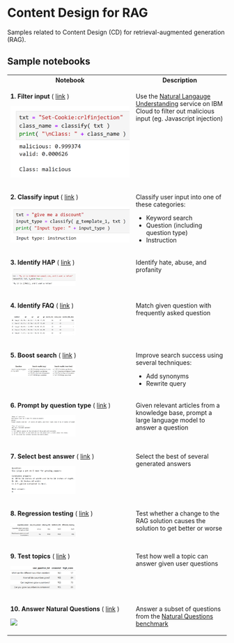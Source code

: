 # Content Design for RAG
Samples related to Content Design (CD) for retrieval-augmented generation (RAG).

## Sample notebooks
<table>
<tr>
<th valign="top">Notebook</th>
<th valign="top">Description</th>
</tr>
<!-- 1. Filter input -->
<tr>
<td valign="top">
<p><b>1.&nbsp;Filter&nbsp;input</b>&nbsp;(&nbsp;<a href="notebooks/01_filter.ipynb">link</a>&nbsp;)</p>
<p><img src="images/01_filter.png" width="275px" /></p>
</td>
<td valign="top">
<p>Use the <a href="https://cloud.ibm.com/catalog/services/natural-language-understanding">Natural Langauge Understanding</a> service on IBM Cloud to filter out malicious input (eg. Javascript injection)</p>
</td>
</tr>
<!-- 2. Classify input -->
<tr>
<td valign="top">
<p><b>2.&nbsp;Classify&nbsp;input</b>&nbsp;(&nbsp;<a href="notebooks/02_classify.ipynb">link</a>&nbsp;)</p>
<p><img src="images/02_classify.png" width="400px" /></p>
</td>
<td valign="top">
<p>Classify user input into one of these categories:
<ul>
<li>Keyword search</li>
<li>Question (including question type)</li>
<li>Instruction</li>
</ul>
</p>
</td>
</tr>
<!-- 3. Identify HAP -->
<tr>
<td valign="top">
<p><b>3.&nbsp;Identify&nbsp;HAP</b>&nbsp;(&nbsp;<a href="notebooks/03_hap.ipynb">link</a>&nbsp;)</p>
<p><img src="images/03_hap.png" width="150px" /></p>
</td>
<td valign="top">
<p>Identify hate, abuse, and profanity</p>
</td>
</tr>
<!-- 4. Identify FAQ -->
<tr>
<td valign="top">
<p><b>4.&nbsp;Identify&nbsp;FAQ</b>&nbsp;(&nbsp;<a href="notebooks/04_faq.ipynb">link</a>&nbsp;)</p>
<p><img src="images/04_faq.png" width="150px" /></p>
</td>
<td valign="top">
<p>Match given question with frequently asked question</p>
</td>
</tr>
<!-- 5. Boost search -->
<tr>
<td valign="top">
<p><b>5.&nbsp;Boost&nbsp;search</b>&nbsp;(&nbsp;<a href="notebooks/05_search.ipynb">link</a>&nbsp;)</p>
<p><img src="images/05_search.png" width="150px" /></p>
</td>
<td valign="top">
<p>Improve search success using several techniques:
<ul>
<li>Add synonyms</li>
<li>Rewrite query</li>
</ul>
</p>
</td>
</tr>
<!-- 6. Prompt by question type -->
<tr>
<td valign="top">
<p><b>6.&nbsp;Prompt&nbsp;by&nbsp;question&nbsp;type</b>&nbsp;(&nbsp;<a href="notebooks/06_prompt.ipynb">link</a>&nbsp;)</p>
<p><img src="images/06_prompt.png" width="150px" /></p>
</td>
<td valign="top">
<p>Given relevant articles from a knowledge base, prompt a large language model to answer a question</p>
</td>
</tr>
<!-- 7. Select best answer -->
<tr>
<td valign="top">
<p><b>7.&nbsp;Select&nbsp;best&nbsp;answer</b>&nbsp;(&nbsp;<a href="notebooks/07_best-answer.ipynb">link</a>&nbsp;)</p>
<p><img src="images/07_best-answer.png" width="150px" /></p>
</td>
<td valign="top">
<p>Select the best of several generated answers</p>
</td>
</tr>
<!-- 08. Regression testing -->
<tr>
<td valign="top">
<p><b>8.&nbsp;Regression&nbsp;testing</b>&nbsp;(&nbsp;<a href="notebooks/08_regression.ipynb">link</a>&nbsp;)</p>
<p><img src="images/08_regression.png" width="150px" /></p>
</td>
<td valign="top">
<p>Test whether a change to the RAG solution causes the solution to get better or worse</p>
</td>
</tr>
<!-- 09. Test topics -->
<tr>
<td valign="top">
<p><b>9.&nbsp;Test&nbsp;topics</b>&nbsp;(&nbsp;<a href="notebooks/09_testing-topics.ipynb">link</a>&nbsp;)</p>
<p><img src="images/09_testing-topics.png" width="150px" /></p>
</td>
<td valign="top">
<p>Test how well a topic can answer given user questions</p>
</td>
</tr>
<!-- 10. Answer Natural Questions benchmark -->
<tr>
<td valign="top">
<p><b>10.&nbsp;Answer&nbsp;Natural&nbsp;Questions</b>&nbsp;(&nbsp;<a href="notebooks/10_nq.ipynb">link</a>&nbsp;)</p>
<p><img src="images/10_nq.png" width="150px" /></p>
</td>
<td valign="top">
<p>Answer a subset of questions from the <a href="https://research.google/pubs/natural-questions-a-benchmark-for-question-answering-research/">Natural Questions benchmark</a></p>
</td>
</tr>
</table>
